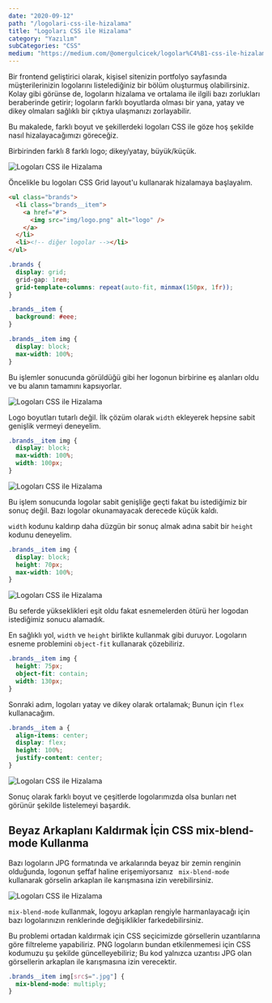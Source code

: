 ```yaml
---
date: "2020-09-12"
path: "/logolari-css-ile-hizalama"
title: "Logoları CSS ile Hizalama"
category: "Yazılım"
subCategories: "CSS"
medium: "https://medium.com/@omergulcicek/logolar%C4%B1-css-ile-hizalama-ec5c1860e88a"
---
```


Bir frontend geliştirici olarak, kişisel sitenizin portfolyo sayfasında müşterilerinizin logolarını listelediğiniz bir bölüm oluşturmuş olabilirsiniz. Kolay gibi görünse de, logoların hizalama ve ortalama ile ilgili bazı zorlukları beraberinde getirir; logoların farklı boyutlarda olması bir yana, yatay ve dikey olmaları sağlıklı bir çıktıya ulaşmanızı zorlayabilir.

Bu makalede, farklı boyut ve şekillerdeki logoları CSS ile göze hoş şekilde nasıl hizalayacağımızı göreceğiz.

Birbirinden farklı 8 farklı logo; dikey/yatay, büyük/küçük.

![Logoları CSS ile Hizalama](/img/blog/2020-09-12/hizalama-1.png)

Öncelikle bu logoları CSS Grid layout'u kullanarak hizalamaya başlayalım.

```html
<ul class="brands">
  <li class="brands__item">
    <a href="#">
      <img src="img/logo.png" alt="logo" />
    </a>
  </li>
  <li><!-- diğer logolar --></li>
</ul>
```

```css
.brands {
  display: grid;
  grid-gap: 1rem;
  grid-template-columns: repeat(auto-fit, minmax(150px, 1fr));
}

.brands__item {
  background: #eee;
}

.brands__item img {
  display: block;
  max-width: 100%;
}
```

Bu işlemler sonucunda görüldüğü gibi her logonun birbirine eş alanları oldu ve bu alanın tamamını kapsıyorlar.

![Logoları CSS ile Hizalama](/img/blog/2020-09-12/hizalama-2.png)

Logo boyutları tutarlı değil. İlk çözüm olarak `width` ekleyerek hepsine sabit genişlik vermeyi deneyelim.

```css
.brands__item img {
  display: block;
  max-width: 100%;
  width: 100px;
}
```

![Logoları CSS ile Hizalama](/img/blog/2020-09-12/hizalama-3.png)

Bu işlem sonucunda logolar sabit genişliğe geçti fakat bu istediğimiz bir sonuç değil. Bazı logolar okunamayacak derecede küçük kaldı.

`width` kodunu kaldırıp daha düzgün bir sonuç almak adına sabit bir `height` kodunu deneyelim.

```css
.brands__item img {
  display: block;
  height: 70px;
  max-width: 100%;
}
```

![Logoları CSS ile Hizalama](/img/blog/2020-09-12/hizalama-4.png)

Bu seferde yükseklikleri eşit oldu fakat esnemelerden ötürü her logodan istediğimiz sonucu alamadık.

En sağlıklı yol, `width` ve `height` birlikte kullanmak gibi duruyor. Logoların esneme problemini `object-fit` kullanarak çözebiliriz.

```css
.brands__item img {
  height: 75px;
  object-fit: contain;
  width: 130px;
}
```

Sonraki adım, logoları yatay ve dikey olarak ortalamak; Bunun için `flex` kullanacağım.

```css
.brands__item a {
  align-items: center;
  display: flex;
  height: 100%;
  justify-content: center;
}
```

![Logoları CSS ile Hizalama](/img/blog/2020-09-12/hizalama-5.png)

Sonuç olarak farklı boyut ve çeşitlerde logolarımızda olsa bunları net görünür şekilde listelemeyi başardık.

## Beyaz Arkaplanı Kaldırmak İçin CSS mix-blend-mode Kullanma

Bazı logoların JPG formatında ve arkalarında beyaz bir zemin renginin olduğunda, logonun şeffaf haline erişemiyorsanız ` mix-blend-mode` kullanarak görselin arkaplan ile karışmasına izin verebilirsiniz.

![Logoları CSS ile Hizalama](/img/blog/2020-09-12/hizalama-6.png)

`mix-blend-mode` kullanmak, logoyu arkaplan rengiyle harmanlayacağı için bazı logolarınızın renklerinde değişiklikler farkedebilirsiniz.

Bu problemi ortadan kaldırmak için CSS seçicimizde görsellerin uzantılarına göre filtreleme yapabiliriz. PNG logoların bundan etkilenmemesi için CSS kodumuzu şu şekilde güncelleyebiliriz; Bu kod yalnızca uzantısı JPG olan görsellerin arkaplan ile karışmasına izin verecektir.

```css
.brands__item img[src$=".jpg"] {
  mix-blend-mode: multiply;
}
```
